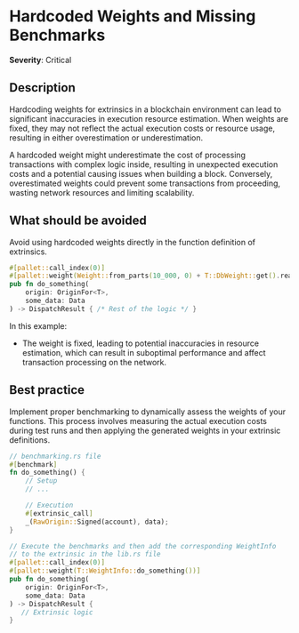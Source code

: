 # Hardcoded Weights and Missing Benchmarks

**Severity**: Critical

## Description

Hardcoding weights for extrinsics in a blockchain environment can lead to significant inaccuracies in execution resource
estimation. When weights are fixed, they may not reflect the actual execution costs or resource usage, resulting in
either overestimation or underestimation.

A hardcoded weight might underestimate the cost of processing transactions with complex logic inside, resulting in unexpected execution costs and a potential causing issues when building a block. Conversely, overestimated weights could prevent some transactions from proceeding, wasting network resources and limiting scalability.

## What should be avoided

Avoid using hardcoded weights directly in the function definition of extrinsics.

```rust
#[pallet::call_index(0)]
#[pallet::weight(Weight::from_parts(10_000, 0) + T::DbWeight::get().reads_writes(1, 1))]
pub fn do_something(
    origin: OriginFor<T>,
    some_data: Data
) -> DispatchResult { /* Rest of the logic */ }
```

In this example:

- The weight is fixed, leading to potential inaccuracies in resource estimation, which can result in suboptimal
  performance and affect transaction processing on the network.

## Best practice

Implement proper benchmarking to dynamically assess the weights of your functions. This process involves measuring the
actual execution costs during test runs and then applying the generated weights in your extrinsic definitions.

```rust
// benchmarking.rs file
#[benchmark]
fn do_something() {
    // Setup
    // ...

    // Execution
	#[extrinsic_call]
	_(RawOrigin::Signed(account), data);
}

// Execute the benchmarks and then add the corresponding WeightInfo
// to the extrinsic in the lib.rs file
#[pallet::call_index(0)]
#[pallet::weight(T::WeightInfo::do_something())]
pub fn do_something(
    origin: OriginFor<T>,
    some_data: Data
) -> DispatchResult {
   // Extrinsic logic
}
```
